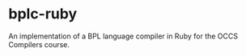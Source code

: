 bplc-ruby
====

An implementation of a BPL language compiler in Ruby for the OCCS Compilers course.
